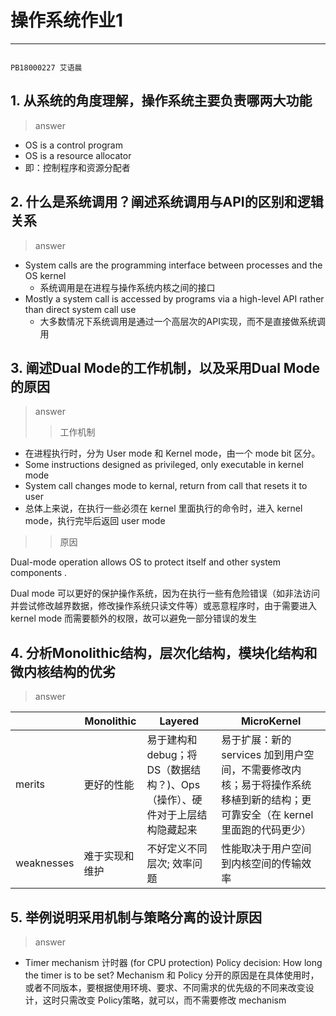 # 操作系统作业1

---
                                                                                      PB18000227 艾语晨
## 1.	从系统的角度理解，操作系统主要负责哪两大功能

> answer

- OS is a control program
- OS is a resource allocator
- 即：控制程序和资源分配者

## 2.	什么是系统调用？阐述系统调用与API的区别和逻辑关系

> answer

- System calls are the programming interface between processes and the OS kernel
  - 系统调用是在进程与操作系统内核之间的接口
- Mostly a system call is accessed by programs via a high-level API rather than direct system call use
  - 大多数情况下系统调用是通过一个高层次的API实现，而不是直接做系统调用
  
## 3.	阐述Dual Mode的工作机制，以及采用Dual Mode的原因

> answer
>> 工作机制

- 在进程执行时，分为 User mode 和 Kernel mode，由一个 mode bit 区分。
- Some instructions designed as privileged, only executable in kernel mode
- System call changes mode to kernal, return from call that resets it to user
- 总体上来说，在执行一些必须在 kernel 里面执行的命令时，进入 kernel mode，执行完毕后返回 user mode
>> 原因

Dual-mode operation allows OS to protect itself and other system components . 

Dual mode 可以更好的保护操作系统，因为在执行一些有危险错误（如非法访问并尝试修改越界数据，修改操作系统只读文件等）或恶意程序时，由于需要进入 kernel mode 而需要额外的权限，故可以避免一部分错误的发生

## 4.	分析Monolithic结构，层次化结构，模块化结构和微内核结构的优劣

> answer

||Monolithic|Layered|MicroKernel|
|-|-|-|-|
|merits|更好的性能|易于建构和 debug；将 DS（数据结构？)、Ops（操作）、硬件对于上层结构隐藏起来|易于扩展：新的 services 加到用户空间，不需要修改内核；易于将操作系统移植到新的结构；更可靠安全（在 kernel 里面跑的代码更少）|
|weaknesses|难于实现和维护|不好定义不同层次; 效率问题|性能取决于用户空间到内核空间的传输效率|

## 5.	举例说明采用机制与策略分离的设计原因

> answer

- Timer mechanism 计时器 (for CPU protection)
Policy decision: How long the timer is to be set?
Mechanism 和 Policy 分开的原因是在具体使用时，或者不同版本，要根据使用环境、要求、不同需求的优先级的不同来改变设计，这时只需改变 Policy策略，就可以，而不需要修改 mechanism
